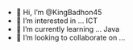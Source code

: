 - 👋 Hi, I’m @KingBadhon45
- 👀 I’m interested in ... ICT
- 🌱 I’m currently learning ... Java
- 💞️ I’m looking to collaborate on ...

<!---
KingBadhon45/KingBadhon45 is a ✨ special ✨ repository because its `README.md` (this file) appears on your GitHub profile.
You can click the Preview link to take a look at your changes.
--->

